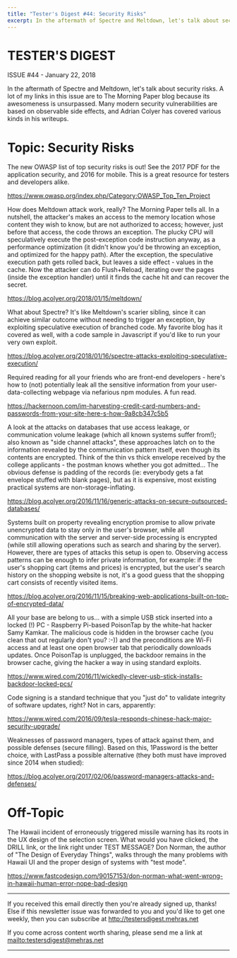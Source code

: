 ```yaml
---
title: "Tester's Digest #44: Security Risks"
excerpt: In the aftermath of Spectre and Meltdown, let's talk about security risks.
---
```


TESTER'S DIGEST
===============
ISSUE #44 - January 22, 2018

In the aftermath of Spectre and Meltdown, let's talk about security risks. A lot of my links in this issue are to The Morning Paper blog because its awesomeness is unsurpassed. Many modern security vulnerabilities are based on observable side effects, and Adrian Colyer has covered various kinds in his writeups.

Topic: Security Risks
======================

The new OWASP list of top security risks is out! See the 2017 PDF for the application security, and 2016 for mobile. This is a great resource for testers and developers alike.

<https://www.owasp.org/index.php/Category:OWASP_Top_Ten_Project>

How does Meltdown attack work, really? The Morning Paper tells all. In a nutshell, the attacker's makes an access to the memory location whose content they wish to know, but are not authorized to access; however, just before that access, the code throws an exception. The plucky CPU will speculatively execute the post-exception code instruction anyway, as a performance optimization (it didn't know you'd be throwing an exception, and optimized for the happy path). After the exception, the speculative execution path gets rolled back, but leaves a side effect - values in the cache. Now the attacker can do Flush+Reload, iterating over the pages (inside the exception handler) until it finds the cache hit and can recover the secret.

<https://blog.acolyer.org/2018/01/15/meltdown/>

What about Spectre? It's like Meltdown's scarier sibling, since it can achieve similar outcome without needing to trigger an exception, by exploiting speculative execution of branched code. My favorite blog has it covered as well, with a code sample in Javascript if you'd like to run your very own exploit.

<https://blog.acolyer.org/2018/01/16/spectre-attacks-exploiting-speculative-execution/>

Required reading for all your friends who are front-end developers - here's how to (not) potentially leak all the sensitive information from your user-data-collecting webpage via nefarious npm modules. A fun read.

<https://hackernoon.com/im-harvesting-credit-card-numbers-and-passwords-from-your-site-here-s-how-9a8cb347c5b5>

A look at the attacks on databases that use access leakage, or communication volume leakage (which all known systems suffer from!); also known as "side channel attacks", these approaches latch on to the information revealed by the communication pattern itself, even though its contents are encrypted. Think of the thin vs thick envelope received by the college applicants - the postman knows whether you got admitted... The obvious defense is padding of the records (ie: everybody gets a fat envelope stuffed with blank pages), but as it is expensive, most existing practical systems are non-storage-inflating.

<https://blog.acolyer.org/2016/11/16/generic-attacks-on-secure-outsourced-databases/>

Systems built on property revealing encryption promise to allow private unencrypted data to stay only in the user's browser, while all communication with the server and server-side processing is encrypted (while still allowing operations such as search and sharing by the server). However, there are types of attacks this setup is open to. Observing access patterns can be enough to infer private information, for example: if the user's shopping cart (items and prices) is encrypted, but the user's search history on the shopping website is not, it's a good guess that the shopping cart consists of recently visited items.

<https://blog.acolyer.org/2016/11/15/breaking-web-applications-built-on-top-of-encrypted-data/>

All your base are belong to us... with a simple USB stick inserted into a locked (!) PC - Raspberry Pi-based PoisonTap by the white-hat hacker Samy Kamkar. The malicious code is hidden in the browser cache (you clean that out regularly don't you? :-)) and the preconditions are Wi-Fi access and at least one open browser tab that periodically downloads updates. Once PoisonTap is unplugged, the backdoor remains in the browser cache, giving the hacker a way in using standard exploits.

<https://www.wired.com/2016/11/wickedly-clever-usb-stick-installs-backdoor-locked-pcs/>

Code signing is a standard technique that you "just do" to validate integrity of software updates, right? Not in cars, apparently:

<https://www.wired.com/2016/09/tesla-responds-chinese-hack-major-security-upgrade/>

Weaknesses of password managers, types of attack against them, and possible defenses (secure filling). Based on this, 1Password is the better choice, with LastPass a possible alternative (they both must have improved since 2014 when studied):

<https://blog.acolyer.org/2017/02/06/password-managers-attacks-and-defenses/>

Off-Topic
=========

The Hawaii incident of erroneously triggered missile warning has its roots in the UX design of the selection screen. What would you have clicked, the DRILL link, or the link right under TEST MESSAGE? Don Norman, the author of "The Design of Everyday Things", walks through the many problems with Hawaii UI and the proper design of systems with "test mode".

<https://www.fastcodesign.com/90157153/don-norman-what-went-wrong-in-hawaii-human-error-nope-bad-design>

---

If you received this email directly then you're already signed up, thanks! Else
if this newsletter issue was forwarded to you and you'd like to get one weekly,
then you can subscribe at <http://testersdigest.mehras.net>

If you come across content worth sharing, please send me a link at
<mailto:testersdigest@mehras.net>

---
